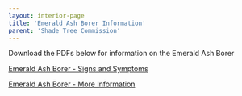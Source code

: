 ```yaml
---
layout: interior-page
title: 'Emerald Ash Borer Information'
parent: 'Shade Tree Commission'
---
```


Download the PDFs below for information on the Emerald Ash Borer

[Emerald Ash Borer - Signs and Symptoms](https://storage.googleapis.com/static.rutherford-nj.com/committees/EMERALD-ASH-BORER-signs-symptoms.pdf)

[Emerald Ash Borer - More Information](https://storage.googleapis.com/static.rutherford-nj.com/committees/EmeraldAshBorer-more-information.pdf)

